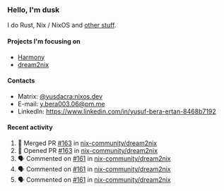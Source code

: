 ### Hello, I'm dusk

I do Rust, Nix / NixOS and [other stuff](https://yusdacra.gitlab.io/about).

#### Projects I'm focusing on

- [Harmony](https://harmonyapp.io)
- [dream2nix](https://github.com/nix-community/dream2nix)

#### Contacts

- Matrix: [@yusdacra:nixos.dev](https://matrix.to/#/@yusdacra:nixos.dev)
- E-mail: y.bera003.06@pm.me
- LinkedIn: https://www.linkedin.com/in/yusuf-bera-ertan-8468b7192

#### Recent activity

<!--START_SECTION:activity-->
1. 🎉 Merged PR [#163](https://github.com/nix-community/dream2nix/pull/163) in [nix-community/dream2nix](https://github.com/nix-community/dream2nix)
2. 💪 Opened PR [#163](https://github.com/nix-community/dream2nix/pull/163) in [nix-community/dream2nix](https://github.com/nix-community/dream2nix)
3. 🗣 Commented on [#161](https://github.com/nix-community/dream2nix/issues/161) in [nix-community/dream2nix](https://github.com/nix-community/dream2nix)
4. 🗣 Commented on [#161](https://github.com/nix-community/dream2nix/issues/161) in [nix-community/dream2nix](https://github.com/nix-community/dream2nix)
5. 🗣 Commented on [#161](https://github.com/nix-community/dream2nix/issues/161) in [nix-community/dream2nix](https://github.com/nix-community/dream2nix)
<!--END_SECTION:activity-->
